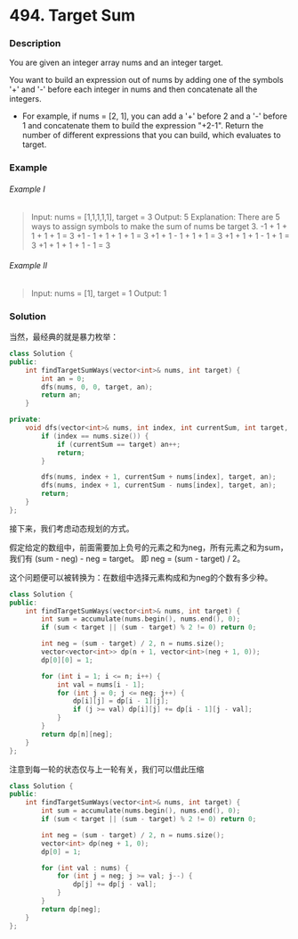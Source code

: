 # 494. Target Sum

### Description

You are given an integer array nums and an integer target.

You want to build an expression out of nums by adding one of the symbols '+' and '-' before each integer in nums and then concatenate all the integers.

- For example, if nums = [2, 1], you can add a '+' before 2 and a '-' before 1 and concatenate them to build the expression "+2-1".
Return the number of different expressions that you can build, which evaluates to target.

### Example

###### Example I

> Input: nums = [1,1,1,1,1], target = 3
> Output: 5
> Explanation: There are 5 ways to assign symbols to make the sum of nums be target 3.
> -1 + 1 + 1 + 1 + 1 = 3
> +1 - 1 + 1 + 1 + 1 = 3
> +1 + 1 - 1 + 1 + 1 = 3
> +1 + 1 + 1 - 1 + 1 = 3
> +1 + 1 + 1 + 1 - 1 = 3

###### Example II

> Input: nums = [1], target = 1
> Output: 1

### Solution

当然，最经典的就是暴力枚举：

```c++
class Solution {
public:
    int findTargetSumWays(vector<int>& nums, int target) {
        int an = 0;
        dfs(nums, 0, 0, target, an);
        return an;
    }

private:
    void dfs(vector<int>& nums, int index, int currentSum, int target, int& an) {
        if (index == nums.size()) {
            if (currentSum == target) an++;
            return;
        }

        dfs(nums, index + 1, currentSum + nums[index], target, an);
        dfs(nums, index + 1, currentSum - nums[index], target, an);
        return;
    }
};
```

接下来，我们考虑动态规划的方式。

假定给定的数组中，前面需要加上负号的元素之和为neg，所有元素之和为sum，我们有 (sum - neg) - neg = target。
即 neg = (sum - target) / 2。

这个问题便可以被转换为：在数组中选择元素构成和为neg的个数有多少种。

```c++
class Solution {
public:
    int findTargetSumWays(vector<int>& nums, int target) {
        int sum = accumulate(nums.begin(), nums.end(), 0);
        if (sum < target || (sum - target) % 2 != 0) return 0;

        int neg = (sum - target) / 2, n = nums.size();
        vector<vector<int>> dp(n + 1, vector<int>(neg + 1, 0));
        dp[0][0] = 1;

        for (int i = 1; i <= n; i++) {
            int val = nums[i - 1];
            for (int j = 0; j <= neg; j++) {
                dp[i][j] = dp[i - 1][j];
                if (j >= val) dp[i][j] += dp[i - 1][j - val];
            }
        }
        return dp[n][neg];
    }
};
```

注意到每一轮的状态仅与上一轮有关，我们可以借此压缩

```c++
class Solution {
public:
    int findTargetSumWays(vector<int>& nums, int target) {
        int sum = accumulate(nums.begin(), nums.end(), 0);
        if (sum < target || (sum - target) % 2 != 0) return 0;

        int neg = (sum - target) / 2, n = nums.size();
        vector<int> dp(neg + 1, 0);
        dp[0] = 1;

        for (int val : nums) {
            for (int j = neg; j >= val; j--) {
                dp[j] += dp[j - val];
            }
        }
        return dp[neg];
    }
};
```
